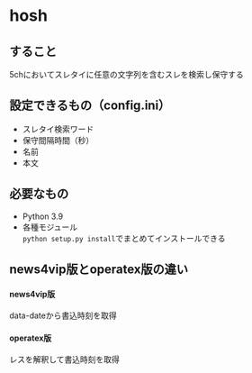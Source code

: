 # hosh
## すること
5chにおいてスレタイに任意の文字列を含むスレを検索し保守する
## 設定できるもの（config.ini）
* スレタイ検索ワード
* 保守間隔時間（秒）
* 名前
* 本文
## 必要なもの
* Python 3.9    
* 各種モジュール    
`python setup.py install`でまとめてインストールできる
## news4vip版とoperatex版の違い
#### news4vip版
data-dateから書込時刻を取得
#### operatex版
レスを解釈して書込時刻を取得
